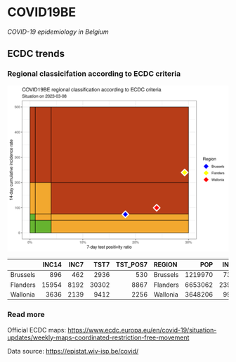 
# COVID19BE

*COVID-19 epidemiology in Belgium*

## ECDC trends

### Regional classicifation according to ECDC criteria

![](COVID9BE-ecdc-trend.png)

|          | INC14 | INC7 |  TST7 | TST\_POS7 | REGION   |     POP | INC14\_RT |       PR7 |        GR |
| :------- | ----: | ---: | ----: | --------: | :------- | ------: | --------: | --------: | --------: |
| Brussels |   896 |  462 |  2936 |       530 | Brussels | 1219970 |  73.44443 | 0.1805177 | 0.0645161 |
| Flanders | 15954 | 8192 | 30302 |      8867 | Flanders | 6653062 | 239.79936 | 0.2926209 | 0.0553981 |
| Wallonia |  3636 | 2139 |  9412 |      2256 | Wallonia | 3648206 |  99.66542 | 0.2396940 | 0.4288577 |

### Read more

Official ECDC maps:
<https://www.ecdc.europa.eu/en/covid-19/situation-updates/weekly-maps-coordinated-restriction-free-movement>

Data source: <https://epistat.wiv-isp.be/covid/>
